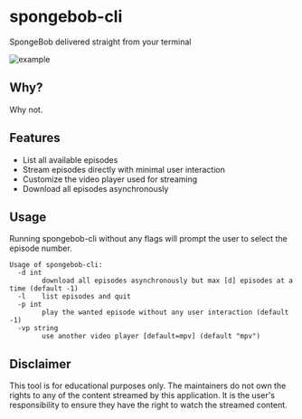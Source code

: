 # spongebob-cli

SpongeBob delivered straight from your terminal

![example](https://github.com/overflowy/spongebob-cli/assets/98480250/c3280a20-bc16-40c5-b1d8-6ce4602331f1)

## Why?

Why not.

## Features

- List all available episodes
- Stream episodes directly with minimal user interaction
- Customize the video player used for streaming
- Download all episodes asynchronously

## Usage

Running spongebob-cli without any flags will prompt the user to select the episode number.

```
Usage of spongebob-cli:
  -d int
        download all episodes asynchronously but max [d] episodes at a time (default -1)
  -l    list episodes and quit
  -p int
        play the wanted episode without any user interaction (default -1)
  -vp string
        use another video player [default=mpv] (default "mpv")
```

## Disclaimer

This tool is for educational purposes only. The maintainers do not own the rights to any of the content streamed by this application. It is the user's responsibility to ensure they have the right to watch the streamed content.
